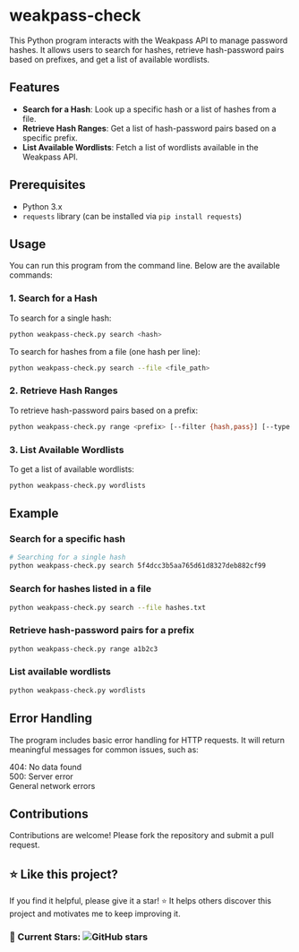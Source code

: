 # weakpass-check
This Python program interacts with the Weakpass API to manage password hashes. It allows users to search for hashes, retrieve hash-password pairs based on prefixes, and get a list of available wordlists.

## Features

- **Search for a Hash**: Look up a specific hash or a list of hashes from a file.
- **Retrieve Hash Ranges**: Get a list of hash-password pairs based on a specific prefix.
- **List Available Wordlists**: Fetch a list of wordlists available in the Weakpass API.

## Prerequisites

- Python 3.x
- `requests` library (can be installed via `pip install requests`)

## Usage

You can run this program from the command line. Below are the available commands:

### 1. Search for a Hash

To search for a single hash:
```bash
python weakpass-check.py search <hash>
```
To search for hashes from a file (one hash per line):
```bash
python weakpass-check.py search --file <file_path>
```
### 2. Retrieve Hash Ranges

To retrieve hash-password pairs based on a prefix:
```bash
python weakpass-check.py range <prefix> [--filter {hash,pass}] [--type {md5,ntlm,sha1,sha256}]
```
### 3. List Available Wordlists

To get a list of available wordlists:
```bash
python weakpass-check.py wordlists
```
## Example

### Search for a specific hash
```bash
# Searching for a single hash
python weakpass-check.py search 5f4dcc3b5aa765d61d8327deb882cf99
```
### Search for hashes listed in a file
```bash
python weakpass-check.py search --file hashes.txt
```
### Retrieve hash-password pairs for a prefix
```bash
python weakpass-check.py range a1b2c3
```
### List available wordlists
```bash
python weakpass-check.py wordlists
```

## Error Handling

The program includes basic error handling for HTTP requests. It will return meaningful messages for common issues, such as:

404: No data found<br>
500: Server error<br>
General network errors

## Contributions

Contributions are welcome! Please fork the repository and submit a pull request.

## ⭐ Like this project?

If you find it helpful, please give it a star! ⭐️ It helps others discover this project and motivates me to keep improving it.

### 🌟 Current Stars: ![GitHub stars](https://img.shields.io/github/stars/ankvv/weakpass-check?style=social)
